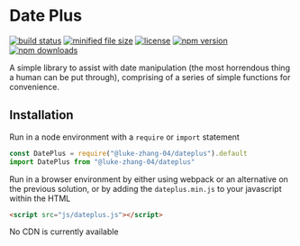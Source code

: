 # Date Plus

<p>
    <a href="https://github.com/Luke-zhang-04/date-plus/actions?query=workflow%3A%22Node.js+CI%22"><img src="https://img.shields.io/github/workflow/status/luke-zhang-04/date-plus/Node.js CI" alt="build status"/></a>
    <a href="https://github.com/Luke-zhang-04/date-plus/blob/master/dist/dateplus.min.js"><img src="https://img.shields.io/github/size/luke-zhang-04/date-plus/dist/dateplus.min.js?label=dateplus.min.js" alt="minified file size"/></a>
    <a href="https://github.com/Luke-zhang-04/date-plus/blob/master/LICENSE"><img src="https://img.shields.io/github/license/luke-zhang-04/date-plus" alt="license"/></a>
    <a href="https://github.com/Luke-zhang-04/date-plus/packages/297148"><img src="https://img.shields.io/npm/v/@luke-zhang-04/dateplus" alt="npm version"></a>
    <a href="https://github.com/Luke-zhang-04/date-plus/packages/297148"><img src="https://img.shields.io/npm/dt/@luke-zhang-04/dateplus" alt="npm downloads"></a>
</p>

A simple library to assist with date manipulation (the most horrendous thing a human can be put through), comprising of a series of simple functions for convenience.

## Installation
Run in a node environment with a `require` or `import` statement
```js
const DatePlus = require("@luke-zhang-04/dateplus").default
import DatePlus from "@luke-zhang-04/dateplus"
```

Run in a browser environment by either using webpack or an alternative on the previous solution, or by adding the `dateplus.min.js` to your javascript within the HTML
```html
<script src="js/dateplus.js"></script>
```

No CDN is currently available
